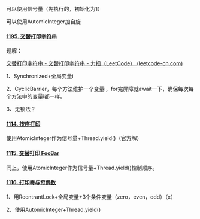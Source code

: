 可以使用信号量（先执行的，初始化为1）



可以使用AutomicInteger加自旋







#### [1195. 交替打印字符串](https://leetcode-cn.com/problems/fizz-buzz-multithreaded/)

题解：

[交替打印字符串 - 交替打印字符串 - 力扣（LeetCode） (leetcode-cn.com)](https://leetcode-cn.com/problems/fizz-buzz-multithreaded/solution/jiao-ti-da-yin-zi-fu-chuan-by-fffshiwei-mf0h/)



1、Synchronized+全局变量i

2、CyclicBarrier，每个方法维护一个变量i，for完屏障就await一下，确保每次每个方法中的变量i都一样。

3、无锁法？



#### [1114. 按序打印](https://leetcode-cn.com/problems/print-in-order/)

使用AtomicInteger作为信号量+Thread.yield()（官方解）



#### [1115. 交替打印 FooBar](https://leetcode-cn.com/problems/print-foobar-alternately/)

同上，使用AtomicInteger作为信号量+Thread.yield()控制顺序。



#### [1116. 打印零与奇偶数](https://leetcode-cn.com/problems/print-zero-even-odd/)

1、用ReentrantLock+全局变量+3个条件变量（zero，even，odd）（x）

2、使用AutomicInteger+Thread.yield()






